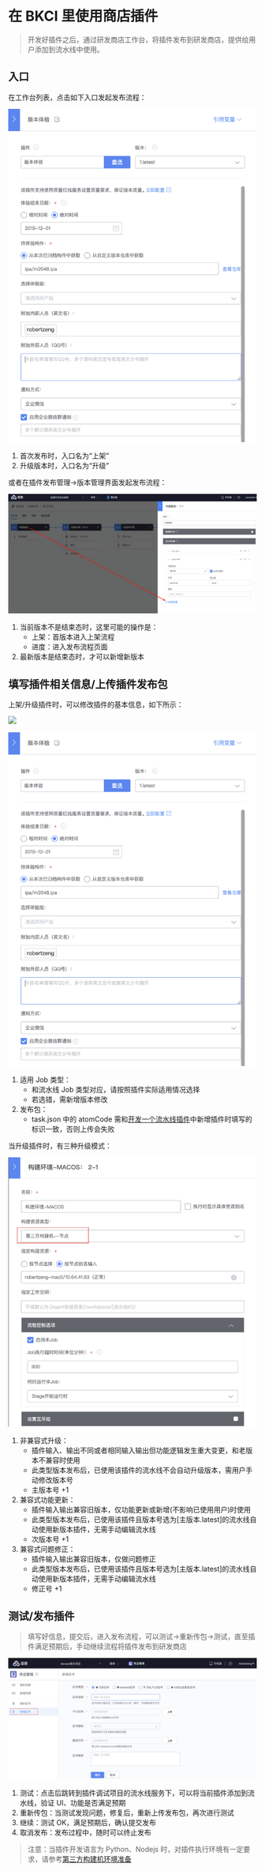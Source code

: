 # 在 BKCI 里使用商店插件

> 开发好插件之后，通过研发商店工作台，将插件发布到研发商店，提供给用户添加到流水线中使用。

## 入口 <a id="&#x5165;&#x53E3;"></a>

在工作台列表，点击如下入口发起发布流程：

![](../../.gitbook/assets/image%20%2821%29.png)

1. 首次发布时，入口名为“上架”
2. 升级版本时，入口名为“升级”

或者在插件发布管理-&gt;版本管理界面发起发布流程：

![](../../.gitbook/assets/image.png)

1. 当前版本不是结束态时，这里可能的操作是：
   * 上架：首版本进入上架流程
   * 进度：进入发布流程页面
2. 最新版本是结束态时，才可以新增新版本

## 填写插件相关信息/上传插件发布包 <a id="&#x586B;&#x5199;&#x63D2;&#x4EF6;&#x76F8;&#x5173;&#x4FE1;&#x606F;/&#x4E0A;&#x4F20;&#x63D2;&#x4EF6;&#x53D1;&#x5E03;&#x5305;"></a>

上架/升级插件时，可以修改插件的基本信息，如下所示：

![](../../.gitbook/assets/image%20%2836%29.png)

![](../../.gitbook/assets/image%20%2828%29.png)

1. 适用 Job 类型：
   * 和流水线 Job 类型对应，请按照插件实际适用情况选择
   * 若选错，需新增版本修改
2. 发布包：
   * task.json 中的 atomCode 需和[开发一个流水线插件](create-plugin/)中新增插件时填写的标识一致，否则上传会失败

当升级插件时，有三种升级模式：

![](../../.gitbook/assets/image%20%289%29.png)

1. 非兼容式升级：
   * 插件输入、输出不同或者相同输入输出但功能逻辑发生重大变更，和老版本不兼容时使用
   * 此类型版本发布后，已使用该插件的流水线不会自动升级版本，需用户手动修改版本号
   * 主版本号 +1
2. 兼容式功能更新：
   * 插件输入输出兼容旧版本，仅功能更新或新增\(不影响已使用用户\)时使用
   * 此类型版本发布后，已使用该插件且版本号选为\[主版本.latest\]的流水线自动使用新版本插件，无需手动编辑流水线
   * 次版本号 +1
3. 兼容式问题修正：
   * 插件输入输出兼容旧版本，仅做问题修正
   * 此类型版本发布后，已使用该插件且版本号选为\[主版本.latest\]的流水线自动使用新版本插件，无需手动编辑流水线
   * 修正号 +1

## 测试/发布插件 <a id="&#x6D4B;&#x8BD5;/&#x53D1;&#x5E03;&#x63D2;&#x4EF6;"></a>

> 填写好信息，提交后，进入发布流程，可以测试-&gt;重新传包-&gt;测试，直至插件满足预期后，手动继续流程将插件发布到研发商店

![](../../.gitbook/assets/image%20%2829%29.png)

1. 测试：点击后跳转到插件调试项目的流水线服务下，可以将当前插件添加到流水线，验证 UI、功能是否满足预期
2. 重新传包：当测试发现问题，修复后，重新上传发布包，再次进行测试
3. 继续：测试 OK，满足预期后，确认提交发布
4. 取消发布：发布过程中，随时可以终止发布

> 注意：当插件开发语言为 Python、Nodejs 时，对插件执行环境有一定要求，请参考[第三方构建机环境准备](../../services/pools/self-hosted-agents/prepara-agent.md)

